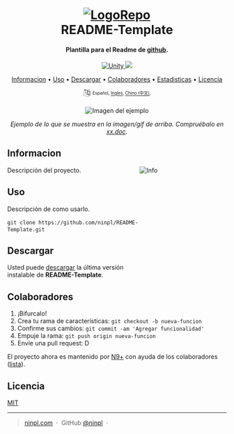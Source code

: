 <h1 align="center">
  <br>
  <a href="https://github.com/ninpl/README-Template"><img src="./res/logo.png" alt="LogoRepo" width="100"></a>
  <br>
  README-Template
  <br>
</h1>

<h4 align="center">Plantilla para el Readme de <a href="https://github.com/" target="_blank">github</a>.</h4>

<p align="center">
  <a href="https://unity.com/">
    <img src="https://img.shields.io/badge/Unity-2019.4%2B-brightgreen"
         alt="Unity">
  </a>
  <a href="https://docs.unity3d.com/2019.4/Documentation/Manual/dotnetProfileSupport.html">
    <img src="https://img.shields.io/badge/.NET-4.x-blue">
  </a>
</p>

<p align="center">
  <a href="#informacion">Informacion</a> •
  <a href="#uso">Uso</a> •
  <a href="#descargar">Descargar</a> •
  <a href="#colaboradores">Colaboradores</a> •
  <a href="#colaboradores">Estadisticas</a> •
  <a href="#licencia">Licencia</a>
</p>
<p align="center">
<sup>
      <img src="./res/idioma.png" width="18" height="18">
      <sup>
            Español,
            <a href="./README.en.md">Ingles</a>,
            <a href="./README.md">Chino (中文)</a>,
      </sup>
</sup>
</p>

<p align="center"><img src="./res/fondo.png" width=600 alt="Imagen del ejemplo"></p>

<p align="center"><em>Ejemplo de lo que se muestra en la imagen/gif de arriba. Compruébalo en <a href="https://github.com/ninpl/README-Template">xx.doc</a>.</em></p>

## Informacion

<img src="./res/info.png" align="right"
     alt="Info" width="200" height="320">
     
Descripción del proyecto.

## Uso

Descripción de como usarlo.

```
git clone https://github.com/ninpl/README-Template.git
```
  
## Descargar

Usted puede [descargar](https://github.com/ninpl/README-Template/releases) la última versión instalable de **README-Template**.
  
## Colaboradores

1. ¡Bifurcalo!
2. Crea tu rama de características: `git checkout -b nueva-funcion`
3. Confirme sus cambios: `git commit -am 'Agregar funcionalidad'`
4. Empuje la rama: `git push origin nueva-funcion`
5. Envíe una pull request: D

El proyecto ahora es mantenido por [N9+](https://github.com/ninpl) con ayuda de los colaboradores ([lista](https://github.com/ninpl/README-Template/graphs/contributors)).

<!--

| [<img src="https://avatars3.githubusercontent.com/u/7427480?s=460&u=6c19110c744836fd6265dd1b4781e6ddd22dd20a&v=4" width="100px;"/><br /><sub><b>N9+</b></sub>](https://ninpl.com)<br />  |  |  |  |  | | |
| :-----------------------------------------------------------------------------------------------------------------------------------------------------------------: | :-----------------------------------------------------------------------------------------------------------------------------------------------------------------------: | :-------------------------------------------------------------------------------------------------------------------------------------------------------------------: | :-------------------------------------------------------------------------------------------------------------------------------------------------------------: | :------------------------------------------------------------------------------------------------------------------------------------------------------------: | :---------------------------------------------------------------------------------------------------------------------------------------------------------------------------: | :-----------------------------------------------------------------------------------------------------------------------------------------------------------: |


## Estadisticas

![Alt](https://repobeats.axiom.co/api/embed/20fb653bc451e48b62a381f653659af4a04816af.svg "Repobeats analytics image")

-->

## Licencia
[MIT](https://github.com/ninpl/README-Template/blob/master/LICENSE)

---

> [ninpl.com](https://ninpl.com) &nbsp;&middot;&nbsp;
> GitHub [@ninpl](https://github.com/ninpl) &nbsp;&middot;&nbsp;
